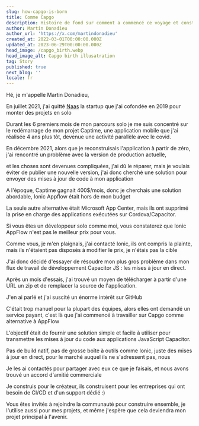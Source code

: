 ```yaml
---
slug: how-capgo-is-born
title: Comme Capgo
description: Histoire de fond sur comment a commencé ce voyage et construit Capgo
author: Martin Donadieu
author_url: 'https://x.com/martindonadieu'
created_at: 2022-03-01T00:00:00.000Z
updated_at: 2023-06-29T00:00:00.000Z
head_image: /capgo_birth.webp
head_image_alt: Capgo birth illusatration
tag: Story
published: true
next_blog: ''
locale: fr
---
```


Hé, je m'appelle Martin Donadieu,

En juillet 2021, j'ai quitté [Naas](https://naasai/) la startup que j'ai cofondée en 2019 pour monter des projets en solo

Durant les 6 premiers mois de mon parcours solo je me suis concentré sur le redémarrage de mon projet Captime, une application mobile que j'ai réalisée 4 ans plus tôt, devenue une activité parallèle avec le covid.


En décembre 2021, alors que je reconstruisais l'application à partir de zéro, j'ai rencontré un problème avec la version de production actuelle, 

et les choses sont devenues compliquées, j'ai dû le réparer, mais je voulais éviter de publier une nouvelle version, j'ai donc cherché une solution pour envoyer des mises à jour de code à mon application

A l'époque, Captime gagnait 400$/mois, donc je cherchais une solution abordable, Ionic Appflow était hors de mon budget

La seule autre alternative était Microsoft App Center, mais ils ont supprimé la prise en charge des applications exécutées sur Cordova/Capacitor.

Si vous êtes un développeur solo comme moi, vous constaterez que Ionic AppFlow n'est pas le meilleur prix pour vous.

Comme vous, je m'en plaignais, j'ai contacté Ionic, ils ont compris la plainte, mais ils n'étaient pas disposés à modifier le prix, je n'étais pas la cible

J'ai donc décidé d'essayer de résoudre mon plus gros problème dans mon flux de travail de développement Capacitor JS : les mises à jour en direct.

Après un mois d'essais, j'ai trouvé un moyen de télécharger à partir d'une URL un zip et de remplacer la source de l'application.

J'en ai parlé et j'ai suscité un énorme intérêt sur GitHub

C'était trop manuel pour la plupart des équipes, alors elles ont demandé un service payant, c'est là que j'ai commencé à travailler sur Capgo comme alternative à AppFlow

L'objectif était de fournir une solution simple et facile à utiliser pour transmettre les mises à jour du code aux applications JavaScript Capacitor.

Pas de build natif, pas de grosse boîte à outils comme Ionic, juste des mises à jour en direct, pour le marché auquel ils ne s'adressent pas, nous

Je les ai contactés pour partager avec eux ce que je faisais, et nous avons trouvé un accord d'amitié commerciale

Je construis pour le créateur, ils construisent pour les entreprises qui ont besoin de CI/CD et d'un support dédié :)

Vous êtes invités à rejoindre la communauté pour construire ensemble, je l'utilise aussi pour mes projets, et même j'espère que cela deviendra mon projet principal à l'avenir.